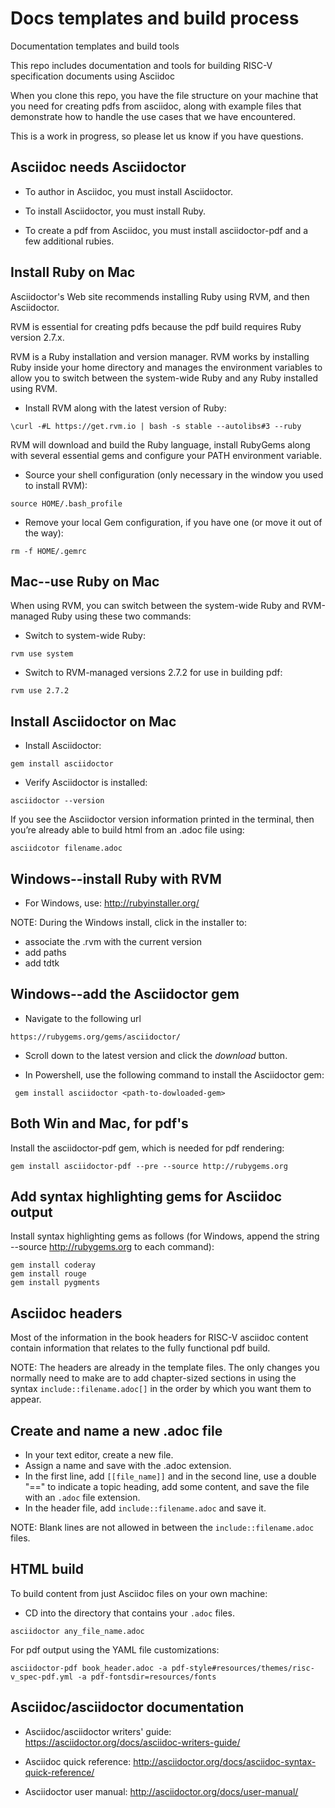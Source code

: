 # Docs templates and build process

Documentation templates and build tools

This repo includes documentation and tools for building RISC-V specification documents using Asciidoc

When you clone this repo, you have the file structure on your machine that you need for creating pdfs from asciidoc, along with example files that demonstrate how to handle the use cases that we have encountered.

This is a work in progress, so please let us know if you have questions.

## Asciidoc needs Asciidoctor

- To author in Asciidoc, you must install Asciidoctor.

- To install Asciidoctor, you must install Ruby.

- To create a pdf from Asciidoc, you must install asciidoctor-pdf and a few additional rubies.

## Install Ruby on Mac

Asciidoctor's Web site recommends installing Ruby using RVM, and then Asciidoctor.

RVM is essential for creating pdfs because the pdf build requires Ruby version 2.7.x.

RVM is a Ruby installation and version manager. RVM works by installing Ruby inside your home directory and manages the environment variables to allow you to switch between the system-wide Ruby and any Ruby installed using RVM.

- Install RVM along with the latest version of Ruby:

```
\curl -#L https://get.rvm.io | bash -s stable --autolibs#3 --ruby
```

RVM will download and build the Ruby language, install RubyGems along with several essential gems and configure your PATH environment variable.

- Source your shell configuration (only necessary in the window you used to install RVM):

```
source HOME/.bash_profile
```

- Remove your local Gem configuration, if you have one (or move it out of the way):

```
rm -f HOME/.gemrc
```

## Mac--use Ruby on Mac


When using RVM, you can switch between the system-wide Ruby and RVM-managed Ruby using these two commands:

- Switch to system-wide Ruby:

```
rvm use system
```

- Switch to RVM-managed versions 2.7.2 for use in building pdf:

```
rvm use 2.7.2
```

## Install Asciidoctor on Mac

- Install Asciidoctor:

```
gem install asciidoctor
```

- Verify Asciidoctor is installed:

```
asciidoctor --version
```

If you see the Asciidoctor version information printed in the terminal, then you’re already able to build html from an .adoc file using:

```
asciidcotor filename.adoc
```

## Windows--install Ruby with RVM

- For Windows, use: http://rubyinstaller.org/

NOTE: During the Windows install, click in the installer to:

- associate the .rvm with the current version
- add paths
- add tdtk

## Windows--add the Asciidoctor gem

- Navigate to the following url

```
https://rubygems.org/gems/asciidoctor/
```

- Scroll down to the latest version and click the *download* button.

- In Powershell, use the following command to install the Asciidoctor gem:

```
 gem install asciidoctor <path-to-dowloaded-gem>
```

## Both Win and Mac, for pdf's

Install the asciidoctor-pdf gem, which is needed for pdf rendering:

```
gem install asciidoctor-pdf --pre --source http://rubygems.org
```

## Add syntax highlighting gems for Asciidoc output

Install syntax highlighting gems as follows (for Windows, append the string --source http://rubygems.org to each command):

```
gem install coderay
gem install rouge
gem install pygments
``` 


## Asciidoc headers

Most of the information in the book headers for RISC-V asciidoc content contain information that relates to the fully functional pdf build.

NOTE: The headers are already in the template files. The only changes you normally need to make are to add chapter-sized sections in using the syntax `include::filename.adoc[]` in the order by which you want them to appear.

## Create and name a new .adoc file

- In your text editor, create a new file.
- Assign a name and save with the .adoc extension.
- In the first line, add `[[file_name]]` and in the second line, use a double "==" to indicate a topic heading, add some content, and save the file with an `.adoc` file extension.
- In the header file, add `include::filename.adoc` and save it.

NOTE: Blank lines are not allowed in between the `include::filename.adoc` files.

## HTML build

To build content from just Asciidoc files on your own machine:

- CD into the directory that contains your `.adoc` files.

```
asciidoctor any_file_name.adoc
```

For pdf output using the YAML file customizations:

```
asciidoctor-pdf book_header.adoc -a pdf-style#resources/themes/risc-v_spec-pdf.yml -a pdf-fontsdir=resources/fonts
```

## Asciidoc/asciidoctor documentation

- Asciidoc/asciidoctor writers' guide: https://asciidoctor.org/docs/asciidoc-writers-guide/


- Asciidoc quick reference: http://asciidoctor.org/docs/asciidoc-syntax-quick-reference/


- Asciidoctor user manual: http://asciidoctor.org/docs/user-manual/
